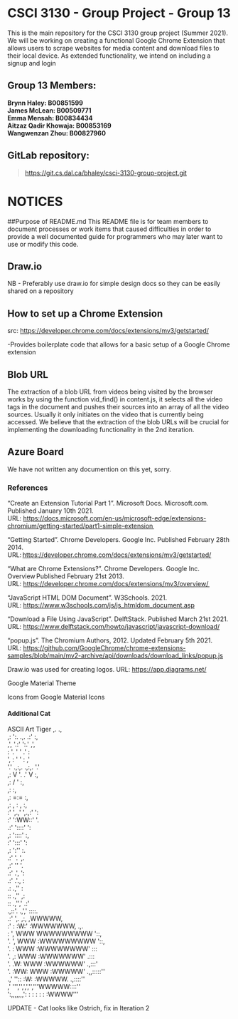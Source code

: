 # **CSCI 3130 - Group Project - Group 13**

This is the main repository for the CSCI 3130 group project (Summer 2021). 
We will be working on creating a functional Google Chrome Extension that 
allows users to scrape websites for media content and download files to 
their local device. As extended functionality, we intend on including a 
signup and login <br />

## Group 13 Members:
**Brynn Haley: B00851599** <br />
**James McLean: B00509771** <br />
**Emma Mensah: B00834434** <br />
**Aitzaz Qadir Khowaja: B00853169** <br />
**Wangwenzan Zhou: B00827960** <br />

## GitLab repository:
> https://git.cs.dal.ca/bhaley/csci-3130-group-project.git 

# NOTICES
 
##Purpose of README.md
This README file is for team members to document processes or work items 
that caused difficulties in order to provide a well documented guide for
programmers who may later want to use or modify this code.

## Draw.io
NB - Preferably use draw.io for simple design docs so they can be easily 
shared on a repository 

## How to set up a Chrome Extension
src: https://developer.chrome.com/docs/extensions/mv3/getstarted/ <br />

-Provides boilerplate code that allows for a basic setup of a Google 
Chrome extension

## Blob URL

The extraction of a blob URL from videos being visited by the browser
works by using the function vid_find() in content.js, it selects all the
video tags in the document and pushes their sources into an array of all
the video sources. Usually it only initiates on the video that is 
currently being accessed. We believe that the extraction of the blob
URLs will be crucial for implementing the downloading functionality in
the 2nd iteration. 

## Azure Board

We have not written any documention on this yet, sorry.

### References

“Create an Extension Tutorial Part 1”. Microsoft Docs. Microsoft.com. Published January 10th 2021. <br />
URL: https://docs.microsoft.com/en-us/microsoft-edge/extensions-chromium/getting-started/part1-simple-extension  <br />

“Getting Started”. Chrome Developers. Google Inc. Published February 28th 2014. <br />
URL: https://developer.chrome.com/docs/extensions/mv3/getstarted/ <br />

“What are Chrome Extensions?”. Chrome Developers. Google Inc. Overview Published February 21st 2013. <br />
URL: https://developer.chrome.com/docs/extensions/mv3/overview/  <br />

“JavaScript HTML DOM Document”. W3Schools. 2021. <br />
URL: https://www.w3schools.com/js/js_htmldom_document.asp <br />

“Download a File Using JavaScript”. DelftStack. Published March 21st 2021. <br />
URL: https://www.delftstack.com/howto/javascript/javascript-download/ <br />

“popup.js”. The Chromium Authors, 2012. Updated February 5th 2021. <br />
URL: https://github.com/GoogleChrome/chrome-extensions-samples/blob/main/mv2-archive/api/downloads/download_links/popup.js <br />

Draw.io was used for creating logos. URL: https://app.diagrams.net/ <br />

Google Material Theme  <br />

Icons from Google Material Icons  <br />

 
 
#### Additional Cat
 
 
ASCII Art Tiger
          ,.                 .,<br />
         ,: ':.    .,.    .:' :,<br />
         ,',   '.:'   ':.'   ,',<br />
         : '.  '         '  .' :<br />
         ', : '           ' : ,'<br />
         '.' .,:,.   .,:,. '.'<br />
          ,:    V '. .' V    :,<br />
         ,:        / '        :,<br />
         ,:                   :,<br />
          ,:       =:=       :,<br />
           ,: ,     :     , :,<br />
            :' ',.,' ',.,:' ':<br />
           :'                   ':WW::'   '.<br />
          .:'                 '::::'   ':<br />
          ,:                    '::::'    :,<br />
          :'                     ':::'    ':<br />
         ,:                        ':''     :.<br />
        .:'                          '.     ',.<br />
       ,:'                             ''     '.<br />
       .:'                       .',    ':<br />
      .:'                            .'.,     :<br />
      .:                .,''     :<br />
      ::                .,''    ,:<br />
      ::              .,'','   .:'<br />
    .,::'.           .,','     ::::.<br />
  .:'     ',.       ,:,       ,WWWWW,<br />
  :'        :       :W:'     :WWWWWWW,          .,.<br />
  :         ',      WWW      WWWWWWWWW          '::,<br />
  '.         ',     WWW     :WWWWWWWWW            '::,<br />
   '.         :     WWW     :WWWWWWWW'             :::<br />
    '.       ,:     WWW     :WWWWWWW'             .:::<br />
     '.     .W:     WWW     :WWWWWW'           .,:::'<br />
      '.   :WW:     WWW     :WWWWW'      .,,:::::''<br />
     .,'   ''::     :W:     :WWWWW.  .,::::''<br />
  ,'        ''','',',','','''WWWWW::::''<br />
   ':,,,,,,,':  :  : : :  :  :WWWW'''<br />
   
   UPDATE - Cat looks like Ostrich, fix in Iteration 2